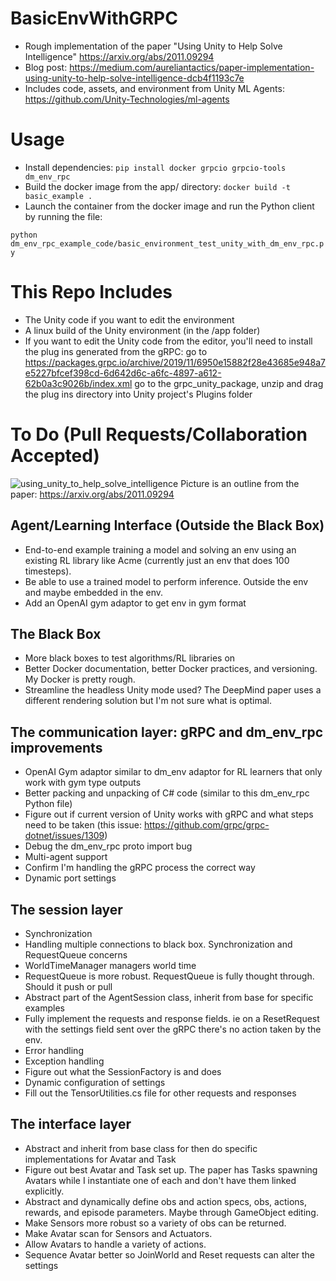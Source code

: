 # BasicEnvWithGRPC
 
* Rough implementation of the paper "Using Unity to Help Solve Intelligence" https://arxiv.org/abs/2011.09294
* Blog post: https://medium.com/aureliantactics/paper-implementation-using-unity-to-help-solve-intelligence-dcb4f1193c7e
* Includes code, assets, and environment from Unity ML Agents: https://github.com/Unity-Technologies/ml-agents

# Usage
* Install dependencies: 
``` pip install docker grpcio grpcio-tools dm_env_rpc ```
* Build the docker image from the app/ directory:
``` docker build -t basic_example . ```
* Launch the container from the docker image and run the Python client by running the file:

``` python dm_env_rpc_example_code/basic_environment_test_unity_with_dm_env_rpc.py ```

# This Repo Includes
* The Unity code if you want to edit the environment
* A linux build of the Unity environment (in the /app folder)
* If you want to edit the Unity code from the editor, you'll need to install the plug ins generated from the gRPC: go to https://packages.grpc.io/archive/2019/11/6950e15882f28e43685e948a7e5227bfcef398cd-6d642d6c-a6fc-4897-a612-62b0a3c9026b/index.xml go to the grpc_unity_package, unzip and drag the plug ins directory into Unity project's Plugins folder

# To Do (Pull Requests/Collaboration Accepted)
![using_unity_to_help_solve_intelligence](https://user-images.githubusercontent.com/25700742/151165654-98509e20-a185-4819-8d8f-24608203105a.png)
Picture is an outline from the paper: https://arxiv.org/abs/2011.09294

## Agent/Learning Interface (Outside the Black Box)
* End-to-end example training a model and solving an env using an existing RL library like Acme (currently just an env that does 100 timesteps).
* Be able to use a trained model to perform inference. Outside the env and maybe embedded in the env.
* Add an OpenAI gym adaptor to get env in gym format

## The Black Box
* More black boxes to test algorithms/RL libraries on
* Better Docker documentation, better Docker practices, and versioning. My Docker is pretty rough.
* Streamline the headless Unity mode used? The DeepMind paper uses a different rendering solution but I'm not sure what is optimal.

## The communication layer: gRPC and dm_env_rpc improvements
* OpenAI Gym adaptor similar to dm_env adaptor for RL learners that only work with gym type outputs
* Better packing and unpacking of C# code (similar to this dm_env_rpc Python file)
* Figure out if current version of Unity works with gRPC and what steps need to be taken (this issue: https://github.com/grpc/grpc-dotnet/issues/1309)
* Debug the dm_env_rpc proto import bug
* Multi-agent support
* Confirm I'm handling the gRPC process the correct way
* Dynamic port settings

## The session layer
* Synchronization
* Handling multiple connections to black box. Synchronization and RequestQueue concerns
* WorldTimeManager managers world time
* RequestQueue is more robust. RequestQueue is fully thought through. Should it push or pull
* Abstract part of the AgentSession class, inherit from base for specific examples
* Fully implement the requests and response fields. ie on a ResetRequest with the settings field sent over the gRPC there's no action taken by the env.
* Error handling
* Exception handling
* Figure out what the SessionFactory is and does
* Dynamic configuration of settings
* Fill out the TensorUtilities.cs file for other requests and responses

## The interface layer
* Abstract and inherit from base class for then do specific implementations for Avatar and Task
* Figure out best Avatar and Task set up. The paper has Tasks spawning Avatars while I instantiate one of each and don't have them linked explicitly.
* Abstract and dynamically define obs and action specs, obs, actions, rewards, and episode parameters. Maybe through GameObject editing.
* Make Sensors more robust so a variety of obs can be returned.
* Make Avatar scan for Sensors and Actuators.
* Allow Avatars to handle a variety of actions.
* Sequence Avatar better so JoinWorld and Reset requests can alter the settings
